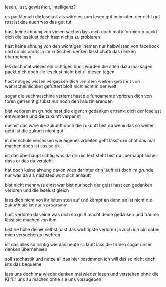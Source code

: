 lesen, lust, gewissheit, intelligenz?

es packt mich die leselust
als wäre es zum lesen gut
beim ofen der echt gut rust
ist das auch was das gut tut

hast keine ahnung von vielen sachen
lass dich doch mal informieren
packt dich die leselust
doch hast nichts zu probieren

hast keine ahnung von den wichtigen themen
nur halbwissen von facebook und co
bis närrisch im kritischen denken
lässt chatti das denken übernehmen

les doch mal wieder ein richtiges buch
würden die alten dazu mal sagen
packt dich doch die leselust nicht
bei all diesen tagen

hast nötiges wissen vergessen
dich von dem weißen getrennt
von wahrscheinlichkeit gefüttert
bloß nicht echt in der welt

sogar die suchmaschine verlernt
hast die fundamente vorloren
dich von foren getrennt
glaubst nur noch den haluzinierenden 

bist verloren im grunde
hast die eigenen gedanken ertränkt
dich der leselust entwunden
und die zukunft verpennt

meinst das wäre die zukunft
doch die zukunft bist du
wenn das so weiter geht
ist die zukunft nicht gut

in der schule vergessen
wie eigenes arbeiten geht
lässt den chat das mal machen
doch ist das so ok

ist das überhaupt richtig
was da drin im text steht
bist du überhaupt sicher
dass er das da versteht

hat doch keine ahnung davon
wies dahinter drin läuft
rät doch im grunde nur
was da als nächstes wort sich anhäuft

bist nicht mehr was einst war
bist nur noch der geist
hast den gedanken verloren
und die leselust gleich

lass dich nicht von ihr leiten
steh auf und kämpf an
denn sie ist nicht die zukunft
sie ist nur n programm

hast verloren das eine
was dich so groß macht
deine gedanken und träume
lässt sie machen von ihm

bist ne hülle deiner selbst
hast das wichtigste verloren
ja auch ich bin dabei
mich versuchen zu wehren

ist das alles so richtig
wie das heute so läuft
lass die firmen sogar
unser denken übernehmen

soll stochastik und netze
all das hier bestimmen
ich will das so nicht
doch ists das bequeme

lass uns doch mal wieder denken
mal wieder lesen und verstehen
ohne die KI für uns zu machen
ohne sie uns vorzugeben
